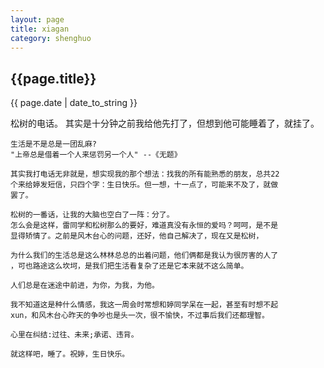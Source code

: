 ```yaml
---
layout: page
title: xiagan
category: shenghuo
---
```


<h2>{{page.title}}</h2>
<p>{{ page.date | date_to_string }}</p>
	松树的电话。
	其实是十分钟之前我给他先打了，但想到他可能睡着了，就挂了。
	
	生活是不是总是一团乱麻?
	"上帝总是借着一个人来惩罚另一个人" --《无题》
	
	其实我打电话无非就是，想实现我的那个想法：找我的所有能熟悉的朋友，总共22
	个来给婷发短信，只四个字：生日快乐。但一想，十一点了，可能来不及了，就做
	罢了。
	
	松树的一番话，让我的大脑也空白了一阵：分了。
	怎么会是这样，雷同学和松树那么的要好，难道真没有永恒的爱吗？呵呵，是不是
	显得矫情了。之前是风木台心的问题，还好，他自己解决了，现在又是松树，
	
	为什么我们的生活总是这么林林总总的出着问题，他们俩都是我认为很厉害的人了
	，可也路途这么坎坷，是我们把生活看复杂了还是它本来就不这么简单。
	
	人们总是在迷途中前进，为你，为我，为他。
	
	我不知道这是种什么情感，我这一周会时常想和婷同学呆在一起，甚至有时想不起
	xun，和风木台心昨天的争吵也是头一次，很不愉快，不过事后我们还都理智。
	
	心里在纠结:过往、未来;承诺、违背。
	
	就这样吧，睡了。祝婷，生日快乐。

